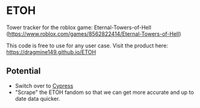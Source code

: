 # ETOH
Tower tracker for the roblox game: Eternal-Towers-of-Hell (https://www.roblox.com/games/8562822414/Eternal-Towers-of-Hell)

This code is free to use for any user case.
Visit the product here: https://dragmine149.github.io/ETOH

## Potential
- Switch over to [Cypress](https://docs.cypress.io/app/end-to-end-testing/writing-your-first-end-to-end-test)
- "Scrape" the ETOH fandom so that we can get more accurate and up to date data quicker.
